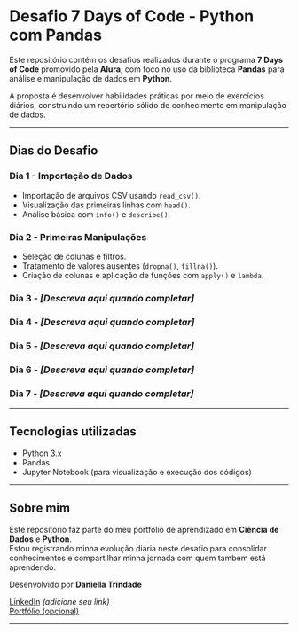 # Desafio 7 Days of Code - Python com Pandas

Este repositório contém os desafios realizados durante o programa **7 Days of Code** promovido pela **Alura**, com foco no uso da biblioteca **Pandas** para análise e manipulação de dados em **Python**.

A proposta é desenvolver habilidades práticas por meio de exercícios diários, construindo um repertório sólido de conhecimento em manipulação de dados.

---

## Dias do Desafio

### Dia 1 - Importação de Dados
- Importação de arquivos CSV usando `read_csv()`.
- Visualização das primeiras linhas com `head()`.
- Análise básica com `info()` e `describe()`.

### Dia 2 - Primeiras Manipulações
- Seleção de colunas e filtros.
- Tratamento de valores ausentes (`dropna()`, `fillna()`).
- Criação de colunas e aplicação de funções com `apply()` e `lambda`.

### Dia 3 - *[Descreva aqui quando completar]*

### Dia 4 - *[Descreva aqui quando completar]*

### Dia 5 - *[Descreva aqui quando completar]*

### Dia 6 - *[Descreva aqui quando completar]*

### Dia 7 - *[Descreva aqui quando completar]*

---

## Tecnologias utilizadas
- Python 3.x
- Pandas
- Jupyter Notebook (para visualização e execução dos códigos)

---

## Sobre mim

Este repositório faz parte do meu portfólio de aprendizado em **Ciência de Dados** e **Python**.  
Estou registrando minha evolução diária neste desafio para consolidar conhecimentos e compartilhar minha jornada com quem também está aprendendo.

Desenvolvido por **Daniella Trindade**

[LinkedIn](https://www.linkedin.com/) *(adicione seu link)*  
[Portfólio (opcional)](https://www.seuportifolio.com)

---


